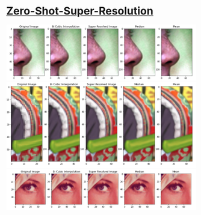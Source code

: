 # [Zero-Shot-Super-Resolution](https://arxiv.org/abs/1712.06087)
![Test Image 1](https://github.com/NiravTalaviya/Zero-Shot-Super-Resolution/blob/master/results/set14_0.PNG)
![Test Image 2](https://github.com/NiravTalaviya/Zero-Shot-Super-Resolution/blob/master/results/set14_1.PNG)
![Test Image 3](https://github.com/NiravTalaviya/Zero-Shot-Super-Resolution/blob/master/results/set14_2.PNG)
